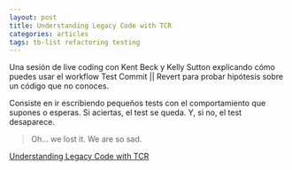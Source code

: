 ```yaml
---
layout: post
title: Understanding Legacy Code with TCR
categories: articles
tags: tb-list refactoring testing
---
```


Una sesión de live coding con Kent Beck y Kelly Sutton explicando cómo puedes usar el workflow Test Commit || Revert
para probar hipótesis sobre un código que no conoces.

Consiste en ir escribiendo pequeños tests con el comportamiento
que supones o esperas. Si aciertas, el test se queda. Y, si no, el test desaparece.

> Oh... we lost it. We are so sad.

[Understanding Legacy Code with TCR](https://youtu.be/FFzHOyFeovE?si=uBfLAeo8z_2ZgPQt)
